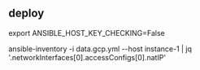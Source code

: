 ## deploy

export ANSIBLE_HOST_KEY_CHECKING=False

ansible-inventory -i data.gcp.yml --host instance-1 | jq '.networkInterfaces[0].accessConfigs[0].natIP'